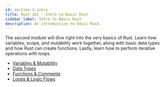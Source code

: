 ```yaml
---
id: section-2-intro
title: Rust 101 - Intro to Basic Rust
sidebar_label: Intro to Basic Rust
description: An introduction to basic Rust.
---
```


The second module will dive right into the very basics of Rust.  Learn how variables, scope, and mutability work together, along with basic data types and how Rust can create functions.  Lastly, learn how to perform iterative operations with loops.

- [Variables & Mutability](./variables-mutability.md)
- [Data Types](./data-types.md)
- [Functions & Comments](./functions-comments.md)
- [Loops & Logic Flows](./loops.md)


